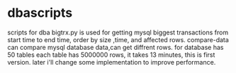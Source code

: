 # dbascripts
scripts for dba
bigtrx.py is used for getting mysql biggest transactions from start time to end time, order by size ,time, and affected rows.
compare-data can compare mysql database data,can get diffrent rows. for database has 50 tables each table has 5000000 rows, it takes 13 minutes, this is first version. later i'll change some implementation to improve performance.
